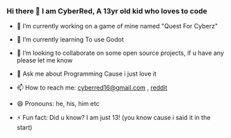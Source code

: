 

<!--
**RCodeStudios/RCodeStudios** is a ✨ _special_ ✨ repository because its `README.md` (this file) appears on your GitHub profile.

Here are some ideas to get you started:

- 🔭 I’m currently working on ...
- 🌱 I’m currently learning ...
- 👯 I’m looking to collaborate on ...
- 🤔 I’m looking for help with ...
- 💬 Ask me about ...
- 📫 How to reach me: ...
- 😄 Pronouns: ...
- ⚡ Fun fact: ...
-->
### Hi there 👋 I am CyberRed, A 13yr old kid who loves to code

<!--
**RCodeStudios/RCodeStudios** is a ✨ _special_ ✨ repository because its `README.md` (this file) appears on your GitHub profile.

Here are some ideas to get you started:
-->

- 🔭 I’m currently working on a game of mine named "Quest For Cyberz"
- 🌱 I’m currently learning To use Godot
- 👯 I’m looking to collaborate on some open source projects, if u have any please let me know
- 💬 Ask me about Programming Cause i just love it
- 📫 How to reach me: cyberred16@gmail.com , [reddit](https://reddit.com/u/CyberRedX)

- 😄 Pronouns: he, his, him etc
- ⚡ Fun fact: Did u know? I am just 13! (you know cause i said it in the start)

